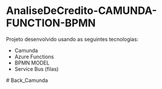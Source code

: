 # AnaliseDeCredito-CAMUNDA-FUNCTION-BPMN
Projeto desenvolvido usando as seguintes tecnologias:
<ul>
  <li>Camunda</li>
  <li>Azure Functions</li>
  <li>BPMN MODEL</li>
  <li>Service Bus (filas)</li>
  
  </ul>
# Back_Camunda
